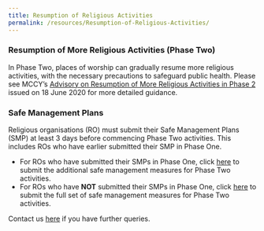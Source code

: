 ```yaml
---
title: Resumption of Religious Activities
permalink: /resources/Resumption-of-Religious-Activities/
---
```


### Resumption of More Religious Activities (Phase Two)
In Phase Two, places of worship can gradually resume more religious activities, with the necessary precautions to safeguard public health. Please see MCCY’s [Advisory on Resumption of More Religious Activities in Phase 2](/media/ResumptionofMoreReligiousActivitiesinPhase2.pdf) issued on 18 June 2020  for more detailed guidance.

### Safe Management Plans
Religious organisations (RO) must submit their Safe Management Plans (SMP) at least 3 days before commencing Phase Two activities. This includes ROs who have earlier submitted their SMP in Phase One.

* For ROs who have submitted their SMPs in Phase One, click [here](https://www.form.gov.sg/5eeb1acc5a361100119ea96f) to submit the additional safe management measures for Phase Two activities.
* For ROs who have **NOT** submitted their SMPs in Phase One, click [here](https://www.form.gov.sg/5ee9731b6319c2001142d399) to submit the full set of safe management measures for Phase Two activities.

Contact us [here](https://form.gov.sg/#!/5ea676523f72e70011cff5f1) if you have further queries. 
